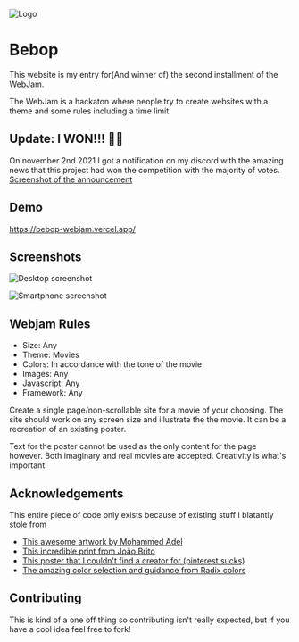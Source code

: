 
![Logo](https://raw.githubusercontent.com/bdsqqq/bebop-webjam/main/public/favicon.ico?token=AJAYDY5ITVPTOBPDXEVCRUDBPB25W)
# Bebop

This website is my entry for(And winner of) the second installment of the WebJam.

The WebJam is a hackaton where people try to create websites with a theme and some rules including a time limit.
    
## Update: I WON!!! 🎉🎉
On november 2nd 2021 I got a notification on my discord with the amazing news that this project had won the competition with the majority of votes.
[Screenshot of the announcement](./docs/winner.jpg)


## Demo

https://bebop-webjam.vercel.app/

  
## Screenshots

![Desktop screenshot](https://raw.githubusercontent.com/bdsqqq/bebop-webjam/main/docs/img/desktop-screenshot.png?token=AJAYDY37EMLPRRNEYO4HGITBPB2GO)

![Smartphone screenshot](https://raw.githubusercontent.com/bdsqqq/bebop-webjam/main/docs/img/smartphone-screenshot.png?token=AJAYDY7HBX3KKCHB3CZJKD3BPB2KO)

## Webjam Rules 
- Size: Any
- Theme: Movies
- Colors: In accordance with the tone of the movie
- Images: Any
- Javascript: Any
- Framework: Any

Create a single page/non-scrollable site for a movie of your choosing.
The site should work on any screen size and illustrate the the movie. It can be a recreation of an existing poster.

Text for the poster cannot be used as the only content for the page however. Both imaginary and real movies are accepted. Creativity is what's important. 

## Acknowledgements
This entire piece of code only exists because of existing stuff I blatantly stole from
 - [This awesome artwork by Mohammed Adel](https://roguetelemetry.tumblr.com/post/180597446875/i-know-everyone-is-shitting-the-bed-over-the)
 - [This incredible print from João Brito](https://pixalry.io/post/639607923537018881/see-you-space-cowboy-created-by-jo%C3%A3o-brito)
 - [This poster that I couldn't find a creator for (pinterest sucks)](https://imgur.com/a/EWfd6)
 - [The amazing color selection and guidance from Radix colors](https://www.radix-ui.com/colors)

  
## Contributing

This is kind of a one off thing so contributing isn't really expected, but if you have a cool idea feel free to fork!

  
